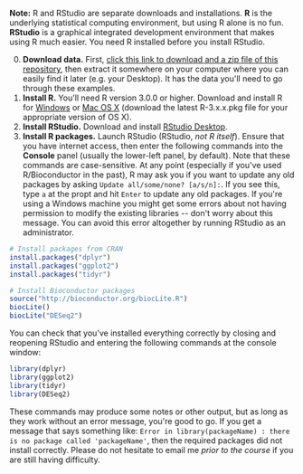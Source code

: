 **Note:** R and RStudio are separate downloads and installations. **R** is the underlying statistical computing environment, but using R alone is no fun. **RStudio** is a graphical integrated development environment that makes using R much easier. You need R installed before you install RStudio.

0. **Download data.** First, [click this link to download and a zip file of this repository](https://github.com/bioconnector/workshops/archive/master.zip), then extract it somewhere on your computer where you can easily find it later (e.g. your Desktop). It has the data you'll need to go through these examples.
0. **Install R.** You'll need R version 3.0.0 or higher. Download and install R for [Windows](http://cran.r-project.org/bin/windows/base/) or [Mac OS X](http://cran.r-project.org/bin/macosx/) (download the latest R-3.x.x.pkg file for your appropriate version of OS X).
0. **Install RStudio.** Download and install [RStudio Desktop](http://www.rstudio.com/products/rstudio/download/).
0. **Install R packages.** Launch RStudio (RStudio, *not R itself*). Ensure that you have internet access, then enter the following commands into the **Console** panel (usually the lower-left panel, by default). Note that these commands are case-sensitive. At any point (especially if you've used R/Bioconductor in the past), R may ask you if you want to update any old packages by asking `Update all/some/none? [a/s/n]:`. If you see this, type `a` at the propt and hit `Enter` to update any old packages. If you're using a Windows machine you might get some errors about not having permission to modify the existing libraries -- don't worry about this message. You can avoid this error altogether by running RStudio as an administrator.

```r
# Install packages from CRAN
install.packages("dplyr")
install.packages("ggplot2")
install.packages("tidyr")

# Install Bioconductor packages
source("http://bioconductor.org/biocLite.R")
biocLite()
biocLite("DESeq2")
```

You can check that you've installed everything correctly by closing and reopening RStudio and entering the following commands at the console window:

```r
library(dplyr)
library(ggplot2)
library(tidyr)
library(DESeq2)
```

These commands may produce some notes or other output, but as long as they work without an error message, you're good to go. If you get a message that says something like: `Error in library(packageName) : there is no package called 'packageName'`, then the required packages did not install correctly. Please do not hesitate to email me _prior to the course_ if you are still having difficulty.
